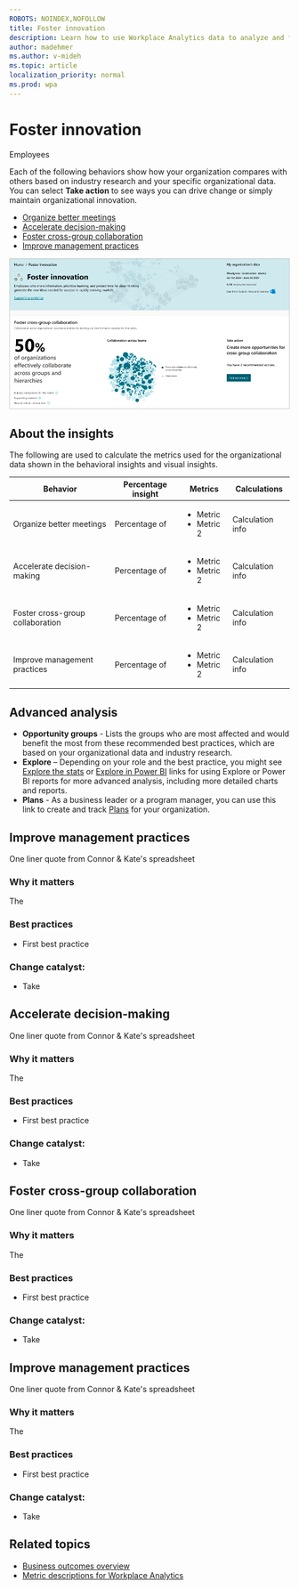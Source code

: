 ```yaml
---
ROBOTS: NOINDEX,NOFOLLOW
title: Foster innovation
description: Learn how to use Workplace Analytics data to analyze and foster innovation in your organization
author: madehmer
ms.author: v-mideh
ms.topic: article
localization_priority: normal 
ms.prod: wpa
---
```


# Foster innovation

Employees 

Each of the following behaviors show how your organization compares with others based on industry research and your specific organizational data. You can select **Take action** to see ways you can drive change or simply maintain organizational innovation.

* [Organize better meetings](#organize-better-meetings)
* [Accelerate decision-making](#accelerate-decision-making)
* [Foster cross-group collaboration](#foster-cross-group-collaboration)
* [Improve management practices](#improve-management-practices)

![Foster innovation page](../images/wpa/use/innovation.png)

## About the insights

The following are used to calculate the metrics used for the organizational data shown in the behavioral insights and visual insights.

|Behavior |Percentage insight | Metrics |Calculations |
|---------|--------|--------------------|----------------------|
|Organize better meetings |Percentage of  |<ul><li>Metric </li><li>Metric 2 </li></ul> |Calculation info |
|Accelerate decision-making |Percentage of  |<ul><li>Metric </li><li>Metric 2 </li></ul> |Calculation info |
|Foster cross-group collaboration |Percentage of  |<ul><li>Metric </li><li>Metric 2 </li></ul> |Calculation info |
|Improve management practices |Percentage of  |<ul><li>Metric </li><li>Metric 2 </li></ul> |Calculation info |

## Advanced analysis

* **Opportunity groups** - Lists the groups who are most affected and would benefit the most from these recommended best practices, which are based on your organizational data and industry research.
* **Explore**  – Depending on your role and the best practice, you might see [Explore the stats](explore-intro.md) or [Explore in Power BI](../tutorials/power-bi-intro.md) links for using Explore or Power BI reports for more advanced analysis, including more detailed charts and reports.
* **Plans** - As a business leader or a program manager, you can use this link to create and track [Plans](../Tutorials/solutionsv2-intro.md) for your organization.

## Improve management practices

One liner quote from Connor & Kate's spreadsheet

### Why it matters

The

### Best practices

* First best practice

### Change catalyst: <action>

* Take

## Accelerate decision-making

One liner quote from Connor & Kate's spreadsheet

### Why it matters

The

### Best practices

* First best practice

### Change catalyst: <action>

* Take

## Foster cross-group collaboration

One liner quote from Connor & Kate's spreadsheet

### Why it matters

The

### Best practices

* First best practice

### Change catalyst: <action>

* Take

## Improve management practices

One liner quote from Connor & Kate's spreadsheet

### Why it matters

The

### Best practices

* First best practice

### Change catalyst: <action>

* Take

## Related topics

* [Business outcomes overview](insights.md)
* [Metric descriptions for Workplace Analytics](metric-definitions.md)
